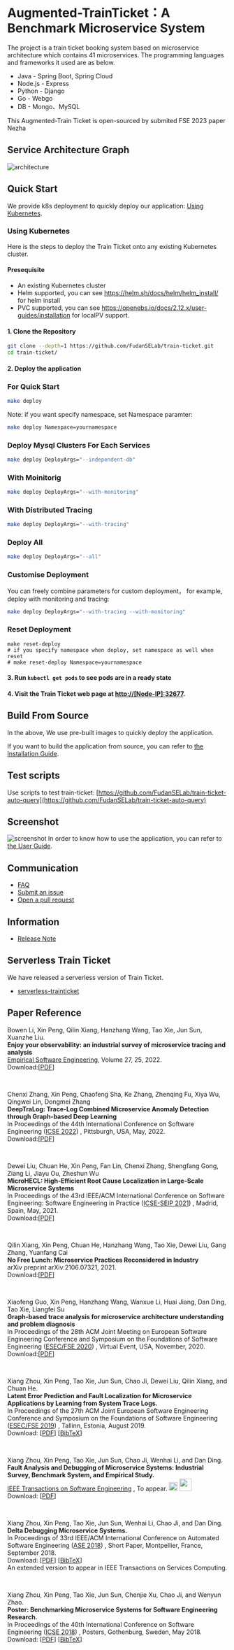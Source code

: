 
# Augmented-TrainTicket：A Benchmark Microservice System

The project is a train ticket booking system based on microservice architecture which contains 41 microservices. The programming languages and frameworks it used are as below.
- Java - Spring Boot, Spring Cloud
- Node.js - Express
- Python - Django
- Go - Webgo
- DB - Mongo、MySQL

This Augmented-Train Ticket is open-sourced by submited FSE 2023 paper Nezha

## Service Architecture Graph
![architecture](./image/2.png)

## Quick Start
We provide k8s deployment to quickly deploy our application:  [Using Kubernetes](#Using-Kubernetes).

### Using Kubernetes
Here is the steps to deploy the Train Ticket onto any existing Kubernetes cluster.

#### Presequisite
* An existing Kubernetes cluster
* Helm supported, you can see https://helm.sh/docs/helm/helm_install/ for helm install
* PVC supported, you can see https://openebs.io/docs/2.12.x/user-guides/installation for localPV support.

#### 1. Clone the Repository
```bash
git clone --depth=1 https://github.com/FudanSELab/train-ticket.git 
cd train-ticket/
```

#### 2. Deploy the application
### For Quick Start
```bash
make deploy

```

Note: if you want specify namespace, set Namespace paramter:

```bash
make deploy Namespace=yournamespace
```

### Deploy Mysql Clusters For Each Services

```bash
make deploy DeployArgs="--independent-db"
```

### With Moinitorig
```bash
make deploy DeployArgs="--with-monitoring"
```

### With Distributed Tracing
```bash
make deploy DeployArgs="--with-tracing"
```

### Deploy All 
```bash
make deploy DeployArgs="--all"
```

### Customise Deployment
You can freely combine parameters for custom deployment， for example, deploy with monitoring and tracing:

```bash
make deploy DeployArgs="--with-tracing --with-monitoring"
```

### Reset Deployment

```
make reset-deploy
# if you specify namespace when deploy, set namespace as well when reset
# make reset-deploy Namespace=yournamespace
```

#### 3. Run `kubectl get pods` to see pods are in a ready state

#### 4. Visit the Train Ticket web page at [http://[Node-IP]:32677](http://[Node-IP]:32677).


## Build From Source
In the above, We use pre-built images to quickly deploy the application.

If you want to build the application from source, you can refer to [the Installation Guide](https://github.com/FudanSELab/train-ticket/wiki/Installation-Guide).

## Test scripts
Use scripts to test train-ticket: [https://github.com/FudanSELab/train-ticket-auto-query](https://github.com/FudanSELab/train-ticket-auto-query)

## Screenshot
![screenshot](./image/main_interface.png)
In order to know how to use the application, you can refer to [the User Guide](https://github.com/FudanSELab/train-ticket/wiki/User-Guide).

## Communication

* [FAQ](https://github.com/FudanSELab/train-ticket/wiki/FAQ)
* [Submit an issue](https://github.com/FudanSELab/train-ticket/issues)
* [Open a pull request](https://github.com/FudanSELab/train-ticket/pulls)

## Information

* [Release Note](https://github.com/FudanSELab/train-ticket/wiki/Release-Note)

## Serverless Train Ticket

We have released a serverless version of Train Ticket.

* [serverless-trainticket](https://github.com/FudanSELab/serverless-trainticket)

## Paper Reference
Bowen Li, Xin Peng, Qilin Xiang, Hanzhang Wang, Tao Xie, Jun Sun, Xuanzhe Liu. <br/>
**Enjoy your observability: an industrial survey of microservice tracing and analysis**<br/>
[Empirical Software Engineering](https://www.springer.com/journal/10664/), Volume 27, 25, 2022.<br/>
Download:[[PDF](https://link.springer.com/content/pdf/10.1007/s10664-021-10063-9.pdf)]

<br/>

Chenxi Zhang, Xin Peng, Chaofeng Sha, Ke Zhang, Zhenqing Fu, Xiya Wu, Qingwei Lin, Dongmei Zhang<br/>
**DeepTraLog: Trace-Log Combined Microservice Anomaly Detection through Graph-based Deep Learning**<br/>
In Proceedings of the 44th International Conference on Software Engineering ([ICSE 2022](https://dblp.uni-trier.de/db/conf/icse/icse2022.html)) , Pittsburgh, USA, May, 2022.<br/>
Download:[[PDF](https://dl.acm.org/doi/pdf/10.1145/3510003.3510180)]

<br/>
	
Dewei Liu, Chuan He, Xin Peng, Fan Lin, Chenxi Zhang, Shengfang Gong, Ziang Li, Jiayu Ou, Zheshun Wu<br/>
**MicroHECL: High-Efficient Root Cause Localization in Large-Scale Microservice Systems**<br/>
In Proceedings of the 43rd IEEE/ACM International Conference on Software Engineering: Software Engineering in Practice ([ICSE-SEIP 2021](https://dblp.uni-trier.de/db/conf/icse/seip2021.html#LiuH0LZGLOW21)) , Madrid, Spain, May, 2021.<br/>
Download:[[PDF](https://ieeexplore.ieee.org/stamp/stamp.jsp?tp=&arnumber=9402058)]

<br/>

Qilin Xiang, Xin Peng, Chuan He, Hanzhang Wang, Tao Xie, Dewei Liu, Gang Zhang, Yuanfang Cai<br/>
**No Free Lunch: Microservice Practices Reconsidered in Industry**<br/>
arXiv preprint arXiv:2106.07321, 2021.<br/>
Download:[[PDF](https://arxiv.org/pdf/2106.07321.pdf)]

<br/>

Xiaofeng Guo, Xin Peng, Hanzhang Wang, Wanxue Li, Huai Jiang, Dan Ding, Tao Xie, Liangfei Su<br/>
**Graph-based trace analysis for microservice architecture understanding and problem diagnosis**<br/>
In Proceedings of the 28th ACM Joint Meeting on European Software Engineering Conference and Symposium on the Foundations of Software Engineering ([ESEC/FSE 2020](https://dblp.uni-trier.de/db/conf/sigsoft/fse2020.html)) , Virtual Event, USA, November, 2020.<br/>
Download:[[PDF](https://dl.acm.org/doi/pdf/10.1145/3368089.3417066)]

<br/>


Xiang Zhou, Xin Peng, Tao Xie, Jun Sun, Chao Ji, Dewei Liu, Qilin Xiang, and Chuan He. <br/>
**Latent Error Prediction and Fault Localization for Microservice Applications by Learning from System Trace Logs.**<br/>
In Proceedings of the 27th ACM Joint European Software Engineering Conference and Symposium on the Foundations of Software Engineering ([ESEC/FSE 2019](https://dblp.uni-trier.de/db/conf/sigsoft/fse2019.html)) , Tallinn, Estonia, August 2019. <br/>
Download: [[PDF](https://cspengxin.github.io/publications/fse19-zhou-microservice.pdf)] [[BibTeX](https://dblp.uni-trier.de/rec/bibtex/conf/sigsoft/Zhou0X0JLXH19)] 

<br/>

Xiang Zhou, Xin Peng, Tao Xie, Jun Sun, Chao Ji, Wenhai Li, and Dan Ding. <br/>
**Fault Analysis and Debugging of Microservice Systems: Industrial Survey, Benchmark System, and Empirical Study.** <br/>
[IEEE Transactions on Software Engineering](https://www.computer.org/web/tse) , To appear. <img src="image/cup.png" height="20px"/> <img src="image/tse-best-paper-award.png" height="28px"> <br/> 
Download: [[PDF](https://cspengxin.github.io/publications/tse19-msdebugging.pdf)] 

<br/>

Xiang Zhou, Xin Peng, Tao Xie, Jun Sun, Wenhai Li, Chao Ji, and Dan Ding. <br/>
**Delta Debugging Microservice Systems.** <br/>
In Proceedings of 33rd IEEE/ACM International Conference on Automated Software Engineering ([ASE 2018](http://ase2018.com/)) , Short Paper, Montpellier, France, September 2018. <br/>
Download: [[PDF](https://cspengxin.github.io/publications/ase18-debugmicroservice.pdf)] [[BibTeX](https://dblp.uni-trier.de/rec/bibtex/conf/kbse/ZhouPX0LJD18)] <br/>
An extended version to appear in IEEE Transactions on Services Computing. 

<br/>

Xiang Zhou, Xin Peng, Tao Xie, Jun Sun, Chenjie Xu, Chao Ji, and Wenyun Zhao. <br/>
**Poster: Benchmarking Microservice Systems for Software Engineering Research.** <br/>
In Proceedings of the 40th International Conference on Software Engineering ([ICSE 2018](https://www.icse2018.org/)) , Posters, Gothenburg, Sweden, May 2018. <br/>
Download: [[PDF](https://cspengxin.github.io/publications/icse18poster-microservices.pdf)] [[BibTeX](https://dblp.uni-trier.de/rec/bibtex/conf/icse/ZhouPX0XJZ18)] 



